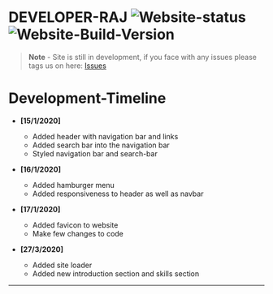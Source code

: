 <!-- MarkDown Starts from here -->
# **DEVELOPER-RAJ** ![Website-status](https://img.shields.io/badge/website-up-color?style=plastic) ![Website-Build-Version](https://img.shields.io/badge/Build-v1.0.1-brightgreen?style=plastic)
> **Note** - Site is still in development, if you face with any issues please tags us on here: [Issues](https://github.com/Developer-Raj/developer-raj.github.io/issues)

 # **Development-Timeline**
- **[15/1/2020]**
  - Added header with navigation bar and links
  - Added search bar into the navigation bar
  - Styled navigation bar and search-bar

- **[16/1/2020]**
  - Added hamburger menu
  - Added responsiveness to header as well as navbar

- **[17/1/2020]**
  - Added favicon to website
  - Make few changes to code

- **[27/3/2020]**
  - Added site loader
  - Added new introduction section and skills section
***

